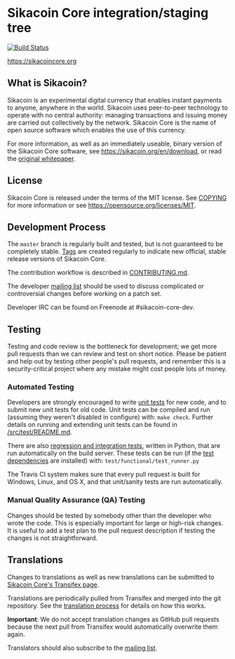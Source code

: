Sikacoin Core integration/staging tree
=====================================

[![Build Status](https://travis-ci.org/sikacoin/sikacoin.svg?branch=master)](https://travis-ci.org/sikacoin/sikacoin)

https://sikacoincore.org

What is Sikacoin?
----------------

Sikacoin is an experimental digital currency that enables instant payments to
anyone, anywhere in the world. Sikacoin uses peer-to-peer technology to operate
with no central authority: managing transactions and issuing money are carried
out collectively by the network. Sikacoin Core is the name of open source
software which enables the use of this currency.

For more information, as well as an immediately useable, binary version of
the Sikacoin Core software, see https://sikacoin.org/en/download, or read the
[original whitepaper](https://sikacoincore.org/sikacoin.pdf).

License
-------

Sikacoin Core is released under the terms of the MIT license. See [COPYING](COPYING) for more
information or see https://opensource.org/licenses/MIT.

Development Process
-------------------

The `master` branch is regularly built and tested, but is not guaranteed to be
completely stable. [Tags](https://github.com/sikacoin/sikacoin/tags) are created
regularly to indicate new official, stable release versions of Sikacoin Core.

The contribution workflow is described in [CONTRIBUTING.md](CONTRIBUTING.md).

The developer [mailing list](https://lists.linuxfoundation.org/mailman/listinfo/sikacoin-dev)
should be used to discuss complicated or controversial changes before working
on a patch set.

Developer IRC can be found on Freenode at #sikacoin-core-dev.

Testing
-------

Testing and code review is the bottleneck for development; we get more pull
requests than we can review and test on short notice. Please be patient and help out by testing
other people's pull requests, and remember this is a security-critical project where any mistake might cost people
lots of money.

### Automated Testing

Developers are strongly encouraged to write [unit tests](src/test/README.md) for new code, and to
submit new unit tests for old code. Unit tests can be compiled and run
(assuming they weren't disabled in configure) with: `make check`. Further details on running
and extending unit tests can be found in [/src/test/README.md](/src/test/README.md).

There are also [regression and integration tests](/test), written
in Python, that are run automatically on the build server.
These tests can be run (if the [test dependencies](/test) are installed) with: `test/functional/test_runner.py`

The Travis CI system makes sure that every pull request is built for Windows, Linux, and OS X, and that unit/sanity tests are run automatically.

### Manual Quality Assurance (QA) Testing

Changes should be tested by somebody other than the developer who wrote the
code. This is especially important for large or high-risk changes. It is useful
to add a test plan to the pull request description if testing the changes is
not straightforward.

Translations
------------

Changes to translations as well as new translations can be submitted to
[Sikacoin Core's Transifex page](https://www.transifex.com/projects/p/sikacoin/).

Translations are periodically pulled from Transifex and merged into the git repository. See the
[translation process](doc/translation_process.md) for details on how this works.

**Important**: We do not accept translation changes as GitHub pull requests because the next
pull from Transifex would automatically overwrite them again.

Translators should also subscribe to the [mailing list](https://groups.google.com/forum/#!forum/sikacoin-translators).
